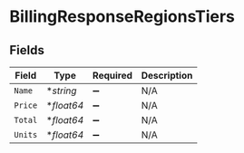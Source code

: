 # BillingResponseRegionsTiers


## Fields

| Field              | Type               | Required           | Description        |
| ------------------ | ------------------ | ------------------ | ------------------ |
| `Name`             | **string*          | :heavy_minus_sign: | N/A                |
| `Price`            | **float64*         | :heavy_minus_sign: | N/A                |
| `Total`            | **float64*         | :heavy_minus_sign: | N/A                |
| `Units`            | **float64*         | :heavy_minus_sign: | N/A                |